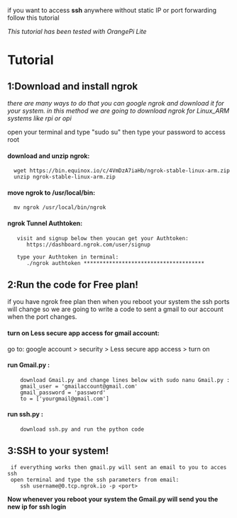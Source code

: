 if you want to access **ssh** anywhere without static IP or port forwarding follow this tutorial

*This tutorial has been tested with OrangePi Lite*

# Tutorial

## 1:Download and install ngrok

  *there are many ways to do that you can google ngrok and download it for your system.
  in this method we are going to download ngrok for Linux_ARM systems like rpi or opi*
  
  open your terminal and type "sudo su" then type your password to access root
  
  #### download and unzip ngrok:
      wget https://bin.equinox.io/c/4VmDzA7iaHb/ngrok-stable-linux-arm.zip 
      unzip ngrok-stable-linux-arm.zip
      
  #### move ngrok to /usr/local/bin:
      mv ngrok /usr/local/bin/ngrok
  #### ngrok Tunnel Authtoken:
       visit and signup below then youcan get your Authtoken:
          https://dashboard.ngrok.com/user/signup
          
       type your Authtoken in terminal:
          ./ngrok authtoken **************************************
          
## 2:Run the code for Free plan!
   
   if you have ngrok free plan then when you reboot your system the ssh ports will change so we are going to write a code to sent a gmail to our account when the port changes.
   
   #### turn on Less secure app access for gmail account:
   go to: google account > security > Less secure app access > turn on
       
   #### run Gmail.py :
        download Gmail.py and change lines below with sudo nanu Gmail.py :
        gmail_user = 'gmailaccount@gmail.com'
        gmail_password = 'password'
        to = ['yourgmail@gmail.com']
        
   #### run ssh.py :
        download ssh.py and run the python code
        
  ## 3:SSH to your system!
     if everything works then gmail.py will sent an email to you to acces ssh
     open terminal and type the ssh parameters from email:
        ssh username@0.tcp.ngrok.io -p <port>
 
        
 **Now whenever you reboot your system the Gmail.py will send you the new ip for ssh login**
